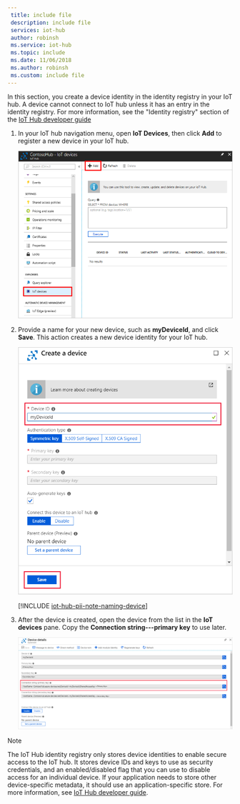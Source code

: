 ```yaml
---
 title: include file
 description: include file
 services: iot-hub
 author: robinsh
 ms.service: iot-hub
 ms.topic: include
 ms.date: 11/06/2018
 ms.author: robinsh
 ms.custom: include file
---
```

<!-- put the ## header in the file that includes this file -->

In this section, you create a device identity in the identity registry in your IoT hub. A device cannot connect to IoT hub unless it has an entry in the identity registry. For more information, see the "Identity registry" section of the [IoT Hub developer guide](../articles/iot-hub/iot-hub-devguide-identity-registry.md) 

1. In your IoT hub navigation menu, open **IoT Devices**, then click **Add** to register a new device in your IoT hub.

    ![Create device identity in portal](./media/iot-hub-include-create-device/create-identity-portal.png)

1. Provide a name for your new device, such as **myDeviceId**, and click **Save**. This action creates a new device identity for your IoT hub.

   ![Add a new device](./media/iot-hub-include-create-device/create-a-device.png)

   [!INCLUDE [iot-hub-pii-note-naming-device](iot-hub-pii-note-naming-device.md)]


1. After the device is created, open the device from the list in the **IoT devices** pane. Copy the **Connection string---primary key** to use later.

    ![Device connection string](./media/iot-hub-include-create-device/device-details.png)

> [!NOTE]
> The IoT Hub identity registry only stores device identities to enable secure access to the IoT hub. It stores device IDs and keys to use as security credentials, and an enabled/disabled flag that you can use to disable access for an individual device. If your application needs to store other device-specific metadata, it should use an application-specific store. For more information, see [IoT Hub developer guide](../articles/iot-hub/iot-hub-devguide-identity-registry.md).
